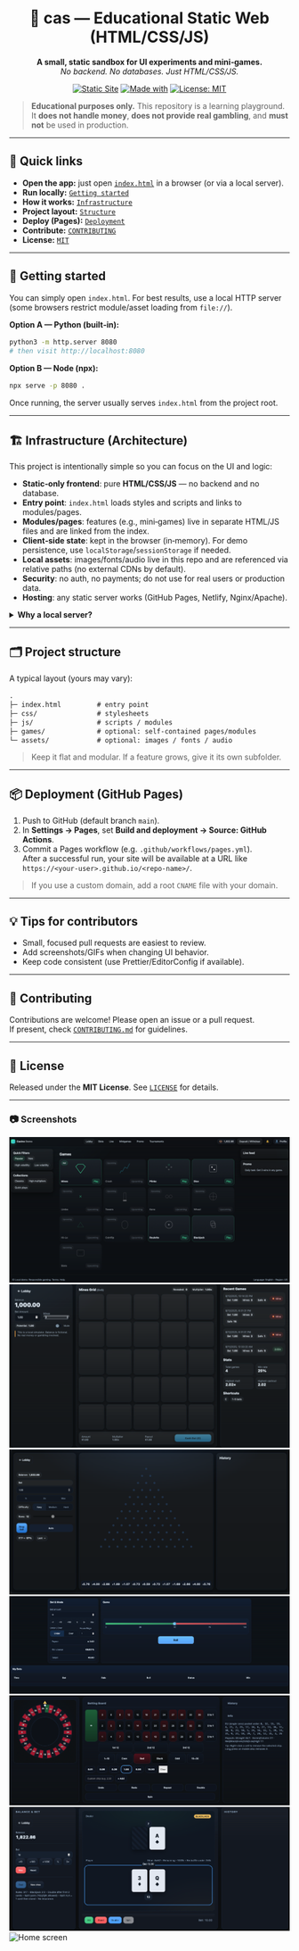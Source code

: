 <div align="center">

# 🧪 cas — Educational Static Web (HTML/CSS/JS)

**A small, static sandbox for UI experiments and mini‑games.**  
_No backend. No databases. Just HTML/CSS/JS._

[![Static Site](https://img.shields.io/badge/type-static_site-1f6feb)](#)
[![Made with](https://img.shields.io/badge/made_with-HTML%2FCSS%2FJS-0ea5e9)](#)
[![License: MIT](https://img.shields.io/badge/license-MIT-22c55e)](#license)

</div>

> **Educational purposes only.** This repository is a learning playground. It **does not handle money**, **does not provide real gambling**, and **must not** be used in production.

---

## 🔗 Quick links
- **Open the app:** just open [`index.html`](./index.html) in a browser (or via a local server).
- **Run locally:** [`Getting started`](#-getting-started)
- **How it works:** [`Infrastructure`](#-infrastructure-architecture)
- **Project layout:** [`Structure`](#-project-structure)
- **Deploy (Pages):** [`Deployment`](#-deployment-github-pages)
- **Contribute:** [`CONTRIBUTING`](#-contributing)
- **License:** [`MIT`](#-license)

---

## 🚀 Getting started

You can simply open `index.html`. For best results, use a local HTTP server (some browsers restrict module/asset loading from `file://`).

**Option A — Python (built‑in):**
```bash
python3 -m http.server 8080
# then visit http://localhost:8080
```

**Option B — Node (npx):**
```bash
npx serve -p 8080 .
```

Once running, the server usually serves `index.html` from the project root.

---

## 🏗️ Infrastructure (Architecture)

This project is intentionally simple so you can focus on the UI and logic:

- **Static‑only frontend**: pure **HTML/CSS/JS** — no backend and no database.
- **Entry point**: `index.html` loads styles and scripts and links to modules/pages.
- **Modules/pages**: features (e.g., mini‑games) live in separate HTML/JS files and are linked from the index.
- **Client‑side state**: kept in the browser (in‑memory). For demo persistence, use `localStorage`/`sessionStorage` if needed.
- **Local assets**: images/fonts/audio live in this repo and are referenced via relative paths (no external CDNs by default).
- **Security**: no auth, no payments; do not use for real users or production data.
- **Hosting**: any static server works (GitHub Pages, Netlify, Nginx/Apache).

<details>
<summary><strong>Why a local server?</strong></summary>

Some browsers block ES module imports or asset fetches when opened from `file://`.  
Running a local server (`http://localhost`) avoids these restrictions and mirrors real hosting.
</details>

---

## 🗂️ Project structure

A typical layout (yours may vary):

```
.
├─ index.html         # entry point
├─ css/               # stylesheets
├─ js/                # scripts / modules
├─ games/             # optional: self‑contained pages/modules
└─ assets/            # optional: images / fonts / audio
```

> Keep it flat and modular. If a feature grows, give it its own subfolder.

---

## 📦 Deployment (GitHub Pages)

1. Push to GitHub (default branch `main`).
2. In **Settings → Pages**, set **Build and deployment → Source: GitHub Actions**.
3. Commit a Pages workflow (e.g. `.github/workflows/pages.yml`).  
   After a successful run, your site will be available at a URL like  
   `https://<your-user>.github.io/<repo-name>/`.

> If you use a custom domain, add a root `CNAME` file with your domain.

---

## 💡 Tips for contributors
- Small, focused pull requests are easiest to review.
- Add screenshots/GIFs when changing UI behavior.
- Keep code consistent (use Prettier/EditorConfig if available).

---

## 🤝 Contributing

Contributions are welcome! Please open an issue or a pull request.  
If present, check [`CONTRIBUTING.md`](./CONTRIBUTING.md) for guidelines.

---

## 📝 License

<a id="license"></a>
Released under the **MIT License**. See [`LICENSE`](./LICENSE) for details.

---

### 📷 Screenshots


![Home screen](docs/screenshot-1.png)
![Home screen](docs/screenshot-2.png)
![Home screen](docs/screenshot-3.png)
![Home screen](docs/screenshot-4.png)
![Home screen](docs/screenshot-5.png)
![Home screen](docs/screenshot-6.png)
![Home screen](docs/screenshot-7.png)





